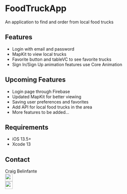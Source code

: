 # FoodTruckApp
An application to find and order from local food trucks

## Features

- Login with email and password 
- MapKit to view local trucks
- Favorite button and tableVC to see favorite trucks
- Sign In/Sign Up animation features use Core Animation

## Upcoming Features

- Login page through Firebase
- Updated MapKit for better viewing
- Saving user preferences and favorites
- Add API for local food trucks in the area
- More features to be added...

## Requirements

- iOS 13.5+
- Xcode 13

## Contact

Craig Belinfante  
[ <img src="https://static.licdn.com/sc/h/al2o9zrvru7aqj8e1x2rzsrca" width="25"> ](https://www.linkedin.com/in/craigbelinfante/)  
[<img src="https://ssl.gstatic.com/ui/v1/icons/mail/rfr/gmail.ico" width="25">](mailto:craigbelinfante@gmail.com)
